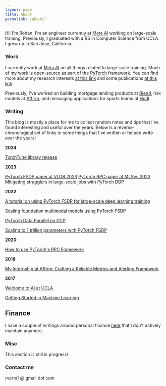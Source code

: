 ```yaml
---
layout: page
title: About
permalink: /about/
---
```



Hi! I'm Rohan. I'm an engineer currently at [Meta AI](https://ai.facebook.com/people/rohan-varma) working on large-scale training. Previously, I graduated with a BS in Computer Science from UCLA. I grew up in San Jose, California.

### Work

I currently work at [Meta AI](http://ai.facebook.com/) on all things related to large scale training. Much of my work is open-source as part of the [PyTorch](https://pytorch.org/) framework. You can find more about my research interests [at this link](https://ai.facebook.com/people/rohan-varma) and some publications [at this link](https://scholar.google.com/citations?hl=en&user=j3Sn1aUAAAAJ)

Previously, I've worked on building mortgage lending products at [Blend](https://blend.com), risk models at [Affirm](https://affirm.com), and messaging applications for sports teams at [Hudl](https://hudl.com). 

### Writing

This blog is mostly a place for me to collect random notes and tips that I've found interesting and useful over the years. Below is a reverse-chronological set of links to some things that I've written or helped write over the years!

**2024**

[TorchTune library release](https://pytorch.org/blog/torchtune-fine-tune-llms/)

**2023**

[PyTorch FSDP paper at VLDB 2023](https://www.vldb.org/pvldb/vol16/p3848-huang.pdf)
[PyTorch RPC paper at MLSys 2023](https://proceedings.mlsys.org/paper_files/paper/2023/file/47d096470b10eba0c1805697c4445101-Paper-mlsys2023.pdf)
[Mitigating stragglers in large-scale jobs with PyTorch DDP](https://pytorch.org/blog/straggler-mitigation/)

**2022**

[A tutorial on using PyTorch FSDP for large-scale deep learning training](https://pytorch.org/tutorials/intermediate/FSDP_adavnced_tutorial.html)

[Scaling foundation multimodal models using PyTorch FSDP](https://pytorch.org/blog/scaling-multimodal-foundation-models-in-torchmultimodal-with-pytorch-distributed/)

[PyTorch Data Parallel on GCP](https://medium.com/pytorch/pytorch-data-parallel-best-practices-on-google-cloud-6c8da2be180d)

[Scaling to 1 trillion parameters with PyTorch FSDP](https://medium.com/pytorch/training-a-1-trillion-parameter-model-with-pytorch-fully-sharded-data-parallel-on-aws-3ac13aa96cff)

**2020**

[How to use PyTorch's RPC Framework](https://pytorch.org/tutorials/intermediate/rpc_param_server_tutorial.html)

**2018**

[My Internship at Affirm: Crafting a Reliable Metrics and Alerting Framework](https://tech.affirm.com/my-internship-at-affirm-crafting-a-reliable-metrics-and-alerting-framework-35c85eabaddf?source=your_stories_page---------------------------)


**2017**

[Welcome to AI at UCLA](https://medium.com/techatucla/welcome-to-ai-at-ucla-f10927043301)

[Getting Started in Machine Learning](https://medium.com/techatucla/getting-started-in-machine-learning-c68bdd739c44)


## Finance

I have a couple of writings around personal finance [here](https://rohanvarma.io/finance/) that I don't actively maintain anymore.

### Misc

This section is still in progress!

### Contact me

rvarm1 @ gmail  dot  com
